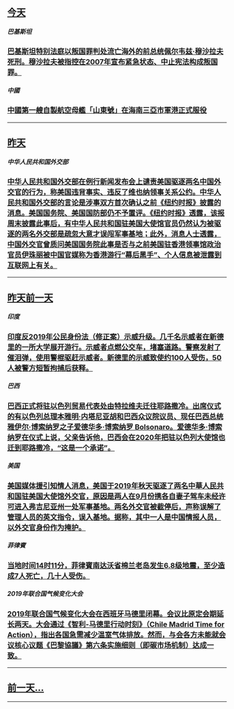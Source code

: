 

## [今天](/news/2019/12/17/index.md)

##### 巴基斯坦
### [ 巴基斯坦特别法庭以叛国罪判处流亡海外的前总统佩尔韦兹·穆沙拉夫死刑。穆沙拉夫被指控在2007年宣布紧急状态、中止宪法构成叛国罪。 ](/zh/news/2019/12/17/巴基斯坦特别法庭以叛国罪判处流亡海外的前总统佩尔韦兹-穆沙拉夫死刑-穆沙拉夫被指控在2007年宣布紧急状态-中止宪法构.md)
##### 中國
### [中國第一艘自製航空母艦「山東號」在海南三亞市軍港正式服役](/zh/news/2019/12/17/中國第一艘自製航空母艦-山東號-在海南三亞市軍港正式服役.md)
---

## [昨天](/news/2019/12/16/index.md)

##### 中华人民共和国外交部
### [ 中华人民共和国外交部在例行新闻发布会上谴责美国驱逐两名中国外交官的行为，称美国违背事实、违反了维也纳领事关系公约。中华人民共和国外交部的言论是涉事双方首次确认之前《纽约时报》披露的消息。美国国务院、美国国防部仍不予置评。《纽约时报》透露，该报周末披露此事后，有中华人民共和国驻美国大使馆官员仍然认为被驱逐的两名外交部是疏忽大意才误闯军事基地；此外，消息人士透露，中国外交官曾质问美国国务院此事是否与之前美国驻香港领事馆政治官员伊珠丽被中国官媒称为香港游行“幕后黑手”、个人信息被泄露到互联网上有关。 ](/zh/news/2019/12/16/中华人民共和国外交部在例行新闻发布会上谴责美国驱逐两名中国外交官的行为-称美国违背事实-违反了维也纳领事关系公约-中华.md)
---

## [昨天前一天](/news/2019/12/15/index.md)

##### 印度
### [ 印度反2019年公民身份法（修正案）示威升级。几千名示威者在新德里的一所大学展开游行。示威者点燃公交车，堵塞道路。警察发射了催泪弹，使用警棍驱赶示威者。新德里的示威致使约100人受伤，50人被警方短暂拘捕后获释。 ](/zh/news/2019/12/15/印度反2019年公民身份法-修正案-示威升级-几千名示威者在新德里的一所大学展开游行-示威者点燃公交车-堵塞道路-警察.md)
##### 巴西
### [ 巴西正式将驻以色列贸易代表处由特拉维夫迁往耶路撒冷。出席仪式的有以色列总理本雅明·内塔尼亚胡和巴西众议院议员、现任巴西总统雅伊尔·博索纳罗之子爱德华多·博索纳罗 Bolsonaro。爱德华多·博索纳罗在仪式上说，父亲告诉他，巴西会在2020年把驻以色列大使馆也迁到耶路撒冷，“这是一个承诺”。 ](/zh/news/2019/12/15/巴西正式将驻以色列贸易代表处由特拉维夫迁往耶路撒冷-出席仪式的有以色列总理本雅明-内塔尼亚胡和巴西众议院议员-现任巴西.md)
##### 美国
### [ 美国媒体援引知情人消息，美国于2019年秋天驱逐了两名中華人民共和国驻美国大使馆外交官，原因是两人在9月份携各自妻子驾车未经许可进入弗吉尼亚州一处军事基地。两名外交官被截停后，声称误解了管理人员的英文指令，误入基地。据称，其中一人是中国情报人员，以外交官身份作为掩护。 ](/zh/news/2019/12/15/美国媒体援引知情人消息-美国于2019年秋天驱逐了两名中華人民共和国驻美国大使馆外交官-原因是两人在9月份携各自妻子驾.md)
##### 菲律賓
### [ 当地时间14时11分，菲律賓南达沃省棉兰老岛发生6.8级地震，至少造成7人死亡，几十人受伤。 ](/zh/news/2019/12/15/当地时间14时11分-菲律賓南达沃省棉兰老岛发生68级地震-至少造成7人死亡-几十人受伤.md)
##### 2019年联合国气候变化大会
### [ 2019年联合国气候变化大会在西班牙马德里闭幕。会议比原定会期延长两天。大会通过《智利-马德里行动时刻》（Chile Madrid Time for Action），指出各国急需减少温室气体排放。然而，与会各方未能就会议核心议题《巴黎協議》第六条实施细则（即碳市场机制）达成一致。 ](/zh/news/2019/12/15/2019年联合国气候变化大会在西班牙马德里闭幕-会议比原定会期延长两天-大会通过-智利-马德里行动时刻-Chile.md)
---

## [前一天...](/news/2019/12/14/index.md)

---

